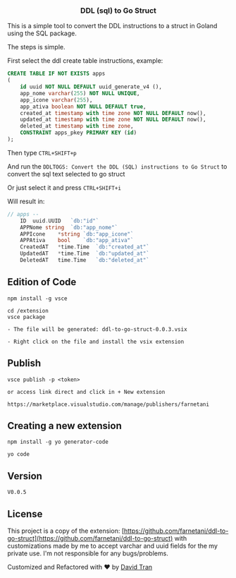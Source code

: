 <h3 align="center">
  DDL (sql) to Go Struct
</h3>

This is a simple tool to convert the DDL instructions to a struct in Goland using the SQL package.

The steps is simple.

First select the ddl create table instructions, example:
```sql
CREATE TABLE IF NOT EXISTS apps
(
    id uuid NOT NULL DEFAULT uuid_generate_v4 (),
    app_nome varchar(255) NOT NULL UNIQUE,
    app_icone varchar(255),
    app_ativa boolean NOT NULL DEFAULT true,
    created_at timestamp with time zone NOT NULL DEFAULT now(),
    updated_at timestamp with time zone NOT NULL DEFAULT now(),
    deleted_at timestamp with time zone,    
    CONSTRAINT apps_pkey PRIMARY KEY (id)
);
```

Then type `CTRL+SHIFT+p`

And run the `DDLTOGS: Convert the DDL (SQL) instructions to Go Struct` to convert the sql text selected to go struct

Or just select it and press `CTRL+SHIFT+i`

Will result in:

```go
// apps --
	ID	uuid.UUID	`db:"id"`
	APPNome	string	`db:"app_nome"`
	APPIcone	*string	`db:"app_icone"`
	APPAtiva	bool	`db:"app_ativa"`
	CreatedAT	*time.Time	`db:"created_at"`
	UpdatedAT	*time.Time	`db:"updated_at"`
	DeletedAT	time.Time	`db:"deleted_at"`
```

## Edition of Code

```
npm install -g vsce

cd /extension
vsce package

- The file will be generated: ddl-to-go-struct-0.0.3.vsix

- Right click on the file and install the vsix extension
```

## Publish

```
vsce publish -p <token>

or access link direct and click in + New extension

https://marketplace.visualstudio.com/manage/publishers/farnetani
```

## Creating a new extension

```
npm install -g yo generator-code

yo code
```

## Version
`V0.0.5`

## License

This project is a copy of the extension: [https://github.com/farnetani/ddl-to-go-struct](https://github.com/farnetani/ddl-to-go-struct) with customizations made by me to accept varchar and uuid fields for the my private use. I'm not responsible for any bugs/problems.

Customized and Refactored with :heart: by [David Tran](https://github.com/Davidtrse)
